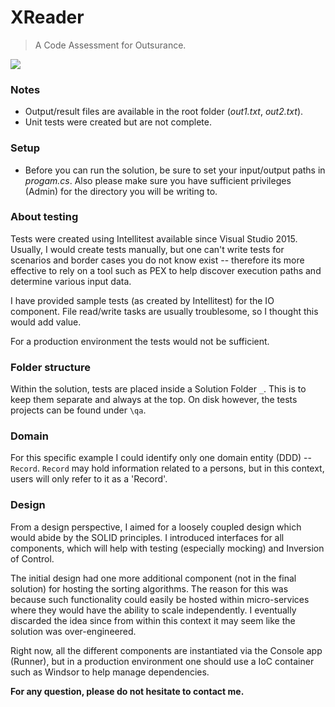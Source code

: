 # XReader

> A Code Assessment for Outsurance.

![](http://i.imgur.com/JYN76xl.png)

### Notes

  - Output/result files are available in the root folder (*out1.txt*, *out2.txt*).
  - Unit tests were created but are not complete.

### Setup
  - Before you can run the solution, be sure to set your input/output paths in *progam.cs*. Also please make sure you have sufficient privileges (Admin) for the directory you will be writing to.
  
### About testing
Tests were created using Intellitest available since Visual Studio 2015. Usually, I would create tests manually, but one can't write tests for scenarios and border cases you do not know exist -- therefore its more effective to rely on a tool such as PEX to help discover execution paths and determine various input data.

I have provided sample tests (as created by Intellitest) for the IO component. File read/write tasks are usually troublesome, so I thought this would add value.

For a production environment the tests would not be sufficient.

### Folder structure
Within the solution, tests are placed inside a Solution Folder `_`. This is to keep them separate and always at the top. On disk however, the tests projects can be found under `\qa`.

### Domain
For this specific example I could identify only one domain entity (DDD) -- `Record`. `Record` may hold information related to a persons, but in this context, users will only refer to it as a 'Record'.

### Design
From a design perspective, I aimed for a loosely coupled design which would abide by the SOLID principles. I introduced interfaces for all components, which will help with testing (especially mocking) and Inversion of Control. 

The initial design had one more additional component (not in the final solution) for hosting the sorting algorithms. The reason for this was because such functionality could easily be hosted within micro-services where they would have the ability to scale independently. I eventually discarded the idea since from within this context it may seem like the solution was over-engineered. 

Right now, all the different components are instantiated via the Console app (Runner), but in a production environment one should use a IoC container such as Windsor to help manage dependencies.

**For any question, please do not hesitate to contact me.**
